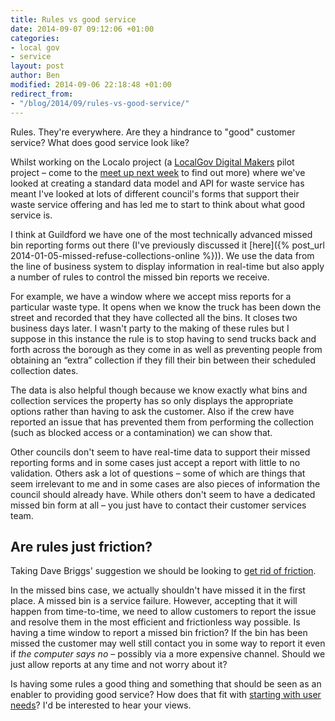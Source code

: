 ```yaml
---
title: Rules vs good service
date: 2014-09-07 09:12:06 +01:00
categories:
- local gov
- service
layout: post
author: Ben
modified: 2014-09-06 22:18:48 +01:00
redirect_from:
- "/blog/2014/09/rules-vs-good-service/"
---
```


Rules. They're everywhere. Are they a hindrance to "good" customer service? What does good service look like?

Whilst working on the Localo project (a [LocalGov Digital Makers](http://localgovdigital.info/localgov-digital-makers/) pilot project &#8211; come to the [meet up next week](http://localgovdigital.info/news/localgov-digital-makers-meet-up/) to find out more) where we've looked at creating a standard data model and API for waste service has meant I've looked at lots of different council's forms that support their waste service offering and has led me to start to think about what good service is.

I think at Guildford we have one of the most technically advanced missed bin reporting forms out there (I've previously discussed it [here]({% post_url 2014-01-05-missed-refuse-collections-online %})). We use the data from the line of business system to display information in real-time but also apply a number of rules to control the missed bin reports we receive.

For example, we have a window where we accept miss reports for a particular waste type. It opens when we know the truck has been down the street and recorded that they have collected all the bins. It closes two business days later. I wasn't party to the making of these rules but I suppose in this instance the rule is to stop having to send trucks back and forth across the borough as they come in as well as preventing people from obtaining an &#8220;extra&#8221; collection if they fill their bin between their scheduled collection dates.

The data is also helpful though because we know exactly what bins and collection services the property has so only displays the appropriate options rather than having to ask the customer. Also if the crew have reported an issue that has prevented them from performing the collection (such as blocked access or a contamination) we can show that.

Other councils don't seem to have real-time data to support their missed reporting forms and in some cases just accept a report with little to no validation. Others ask a lot of questions &#8211; some of which are things that seem irrelevant to me and in some cases are also pieces of information the council should already have. While others don't seem to have a dedicated missed bin form at all &#8211; you just have to contact their customer services team.

## Are rules just friction?

Taking Dave Briggs' suggestion we should be looking to [get rid of friction](http://da.vebrig.gs/2014/09/03/get-rid-of-friction/).

In the missed bins case, we actually shouldn't have missed it in the first place. A missed bin is a service failure. However, accepting that it will happen from time-to-time, we need to allow customers to report the issue and resolve them in the most efficient and frictionless way possible. Is having a time window to report a missed bin friction? If the bin has been missed the customer may well still contact you in some way to report it even if <em>the computer says no</em> &#8211; possibly via a more expensive channel. Should we just allow reports at any time and not worry about it?

Is having some rules a good thing and something that should be seen as an enabler to providing good service? How does that fit with [starting with user needs](https://www.gov.uk/design-principles)? I'd be interested to hear your views.
